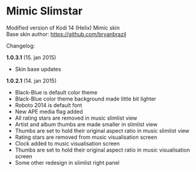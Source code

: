 # Mimic Slimstar
Modified version of Kodi 14 (Helix) Mimic skin<br />
Base skin author: https://github.com/bryanbrazil

Changelog:

**1.0.3.1** (15. jan 2015)
- Skin base updates

**1.0.2.1** (14. jan 2015)
- Black-Blue is default color theme
- Black-Blue color theme background made little bit lighter
- Roboto 2014 is default font
- New APE media flag added
- All rating stars are removed in music slimlist view
- Artist and album thumbs are made smaller in slimlist view 
- Thumbs are set to hold their original aspect ratio in music slimlist view
- Rating stars are removed from music visualisation screen
- Clock added to music visualisation screen
- Thumbs are set to hold their original aspect ratio in music visualisation screen
- Some other redesign in slimlist right panel